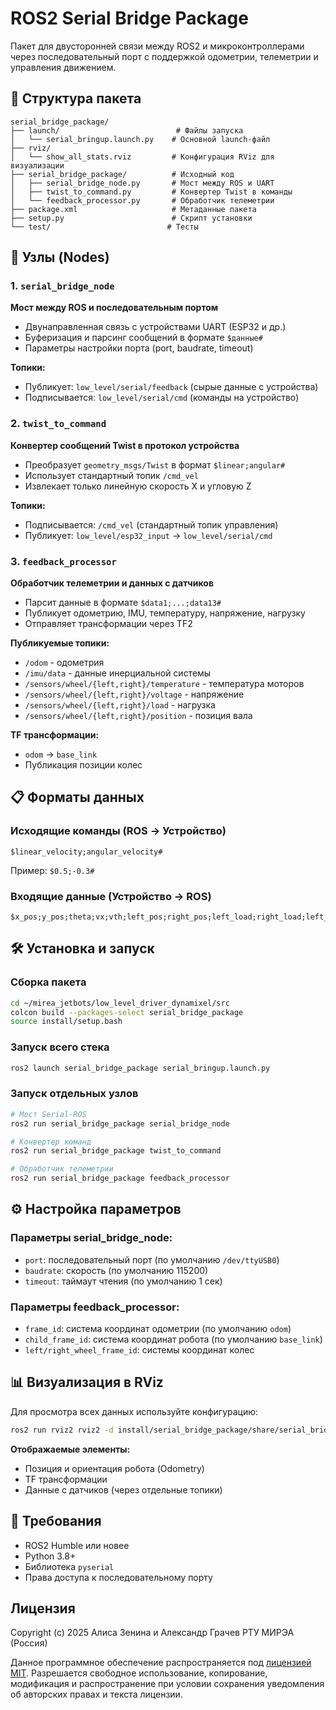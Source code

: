 # ROS2 Serial Bridge Package

Пакет для двусторонней связи между ROS2 и микроконтроллерами через последовательный порт с поддержкой одометрии, телеметрии и управления движением.

## 📁 Структура пакета

```
serial_bridge_package/
├── launch/                          # Файлы запуска
│   └── serial_bringup.launch.py    # Основной launch-файл
├── rviz/
│   └── show_all_stats.rviz         # Конфигурация RViz для визуализации
├── serial_bridge_package/          # Исходный код
│   ├── serial_bridge_node.py       # Мост между ROS и UART
│   ├── twist_to_command.py         # Конвертер Twist в команды
│   └── feedback_processor.py       # Обработчик телеметрии
├── package.xml                     # Метаданные пакета
├── setup.py                        # Скрипт установки
└── test/                          # Тесты
```

## 🚀 Узлы (Nodes)

### 1. `serial_bridge_node`
**Мост между ROS и последовательным портом**
- Двунаправленная связь с устройствами UART (ESP32 и др.)
- Буферизация и парсинг сообщений в формате `$данные#`
- Параметры настройки порта (port, baudrate, timeout)

**Топики:**
- Публикует: `low_level/serial/feedback` (сырые данные с устройства)
- Подписывается: `low_level/serial/cmd` (команды на устройство)

### 2. `twist_to_command`
**Конвертер сообщений Twist в протокол устройства**
- Преобразует `geometry_msgs/Twist` в формат `$linear;angular#`
- Использует стандартный топик `/cmd_vel`
- Извлекает только линейную скорость X и угловую Z

**Топики:**
- Подписывается: `/cmd_vel` (стандартный топик управления)
- Публикует: `low_level/esp32_input` → `low_level/serial/cmd`

### 3. `feedback_processor`
**Обработчик телеметрии и данных с датчиков**
- Парсит данные в формате `$data1;...;data13#`
- Публикует одометрию, IMU, температуру, напряжение, нагрузку
- Отправляет трансформации через TF2

**Публикуемые топики:**
- `/odom` - одометрия
- `/imu/data` - данные инерциальной системы
- `/sensors/wheel/{left,right}/temperature` - температура моторов
- `/sensors/wheel/{left,right}/voltage` - напряжение
- `/sensors/wheel/{left,right}/load` - нагрузка
- `/sensors/wheel/{left,right}/position` - позиция вала

**TF трансформации:**
- `odom` → `base_link`
- Публикация позиции колес

## 📋 Форматы данных

### Исходящие команды (ROS → Устройство)
```
$linear_velocity;angular_velocity#
```
Пример: `$0.5;-0.3#`

### Входящие данные (Устройство → ROS)
```
$x_pos;y_pos;theta;vx;vth;left_pos;right_pos;left_load;right_load;left_temp;right_temp;left_volt;right_volt#
```

## 🛠 Установка и запуск

### Сборка пакета
```bash
cd ~/mirea_jetbots/low_level_driver_dynamixel/src
colcon build --packages-select serial_bridge_package
source install/setup.bash
```

### Запуск всего стека
```bash
ros2 launch serial_bridge_package serial_bringup.launch.py
```

### Запуск отдельных узлов
```bash
# Мост Serial-ROS
ros2 run serial_bridge_package serial_bridge_node

# Конвертер команд
ros2 run serial_bridge_package twist_to_command

# Обработчик телеметрии
ros2 run serial_bridge_package feedback_processor
```

## ⚙️ Настройка параметров

### Параметры serial_bridge_node:
- `port`: последовательный порт (по умолчанию `/dev/ttyUSB0`)
- `baudrate`: скорость (по умолчанию 115200)
- `timeout`: таймаут чтения (по умолчанию 1 сек)

### Параметры feedback_processor:
- `frame_id`: система координат одометрии (по умолчанию `odom`)
- `child_frame_id`: система координат робота (по умолчанию `base_link`)
- `left/right_wheel_frame_id`: системы координат колес

## 📊 Визуализация в RViz

Для просмотра всех данных используйте конфигурацию:
```bash
ros2 run rviz2 rviz2 -d install/serial_bridge_package/share/serial_bridge_package/rviz/show_all_stats.rviz
```

**Отображаемые элементы:**
- Позиция и ориентация робота (Odometry)
- TF трансформации
- Данные с датчиков (через отдельные топики)

## 🔧 Требования

- ROS2 Humble или новее
- Python 3.8+
- Библиотека `pyserial`
- Права доступа к последовательному порту

## Лицензия

Copyright (c) 2025 Алиса Зенина и Александр Грачев РТУ МИРЭА (Россия)

Данное программное обеспечение распространяется под [лицензией MIT](LICENSE).
Разрешается свободное использование, копирование, модификация и распространение при условии сохранения уведомления об авторских правах и текста лицензии.